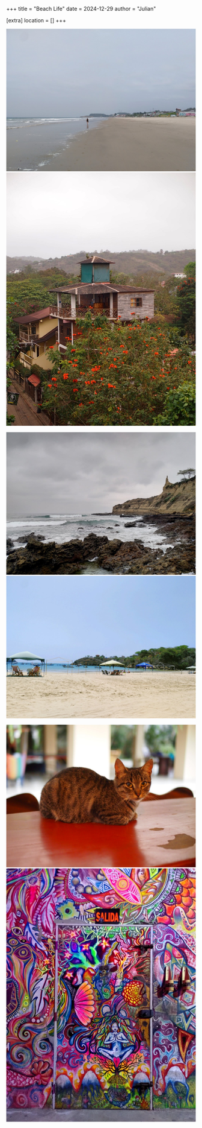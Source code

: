 +++
title = "Beach Life"
date = 2024-12-29
author = "Julian"

[extra]
location = []
+++

![Beach](beach.jpg)
![Rooftop](rooftop.jpg)

![La Punta](lapunta.jpg)
![Ayangue](ayangue.jpg)

![Cat](cat.jpg)
![Lost](lost.jpg)
